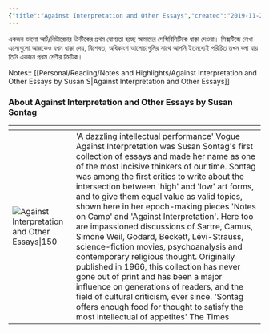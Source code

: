```yaml
---
{"title":"Against Interpretation and Other Essays","created":"2019-11-22T00:00:00+06:00","updated":"2023-01-11T12:20:21+06:00","read_at":["2021-12-08T00:00:00+06:00"],"read_count":1,"cover":"https://images-na.ssl-images-amazon.com/images/S/compressed.photo.goodreads.com/books/1436152896i/52374.jpg","authors":["Susan Sontag"],"isbn10":312280866,"status":"Read","rating":5,"reviewed":true,"dg-publish":true,"dg-metatags":{"og:image":"https://images-na.ssl-images-amazon.com/images/S/compressed.photo.goodreads.com/books/1436152896i/52374.jpg"},"tags":["america","art","european","literature","cinema","plays","criticism","language"],"permalink":"/reading/books/read/against-interpretation-and-other-essays-by-susan-sontag/","metatags":{"og:image":"https://images-na.ssl-images-amazon.com/images/S/compressed.photo.goodreads.com/books/1436152896i/52374.jpg"},"dgPassFrontmatter":true}
---
```


একজন ভালো আর্ট/লিটারেচার ক্রিটিকের প্রথম যোগ্যতা হচ্ছে আমাদের সেন্সিবিলিটিকে ধাক্কা দেওয়া। সিক্সটিজে লেখা এস্যেগুলো আজকেও যখন ধাক্কা দেয়, বিশেষত, অধিকাংশ আলোচ্যগুলির সাথে আপনি ইতমধ্যেই পরিচিত তখন বলা যায় তিনি একজন প্রথম শ্রেণীর ক্রিটিক।

Notes:: [[Personal/Reading/Notes and Highlights/Against Interpretation and Other Essays by Susan S\|Against Interpretation and Other Essays]]

### About Against Interpretation and Other Essays by Susan Sontag
| <!-- -->    | <!-- -->    |
|-------------|-------------|
| ![Against Interpretation and Other Essays\|150](https://images-na.ssl-images-amazon.com/images/S/compressed.photo.goodreads.com/books/1436152896i/52374.jpg)         | 'A dazzling intellectual performance' Vogue Against Interpretation was Susan Sontag's first collection of essays and made her name as one of the most incisive thinkers of our time. Sontag was among the first critics to write about the intersection between 'high' and 'low' art forms, and to give them equal value as valid topics, shown here in her epoch-making pieces 'Notes on Camp' and 'Against Interpretation'. Here too are impassioned discussions of Sartre, Camus, Simone Weil, Godard, Beckett, Lévi-Strauss, science-fiction movies, psychoanalysis and contemporary religious thought. Originally published in 1966, this collection has never gone out of print and has been a major influence on generations of readers, and the field of cultural criticism, ever since. 'Sontag offers enough food for thought to satisfy the most intellectual of appetites' The Times         |
